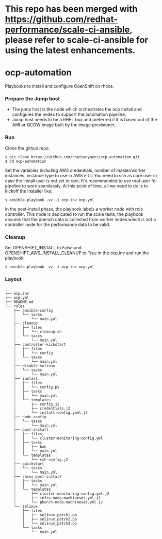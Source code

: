 # This repo has been merged with https://github.com/redhat-performance/scale-ci-ansible, please refer to scale-ci-ansible for using the latest enhancements.
# ocp-automation
Playbooks to install and configure OpenShift on rhcos.

### Prepare the Jump host
- The jump host is the node which orchestrates the ocp install and configures the nodes to support the automation pipeline.
- Jump host needs to be a RHEL box and preferred if it is based out of the AMI or QCOW image built by the image provisioner.

### Run
Clone the github repo:
```
$ git clone https://github.com/chaitanyaenr/ocp-automation.git
$ cd ocp-automation
```
Set the variables including AWS credentials, number of master/worker instances, instance type to use in AWS e.t.c
You need to ssh as core user in case the install user is not set to root. It's recommended to use root user for
pipeline to work seamlessly. At this point of time, all we need to do is to kickoff the installer like:
```
$ ansible-playbook -vv -i ocp.inv ocp.yml
```

In the post-install phase, the playbook labels a worker node with role controller. This node is dedicated to run the
scale tests, the playbook ensures that the pbench data is collected from worker nodes which is not a controller node
for the performance data to be valid.

### Cleanup
Set OPENSHIFT_INSTALL to False and OPENSHIFT_AWS_INSTALL_CLEANUP to True in the ocp.inv and run the playbook:
```
$ ansible-playbook -vv -i ocp.inv ocp.yml
```

### Layout
```
.
├── ocp.inv
├── ocp.yml
├── README.md
└── roles
    ├── ansible-config
    │   └── tasks
    │       └── main.yml
    ├── cleanup
    │   ├── files
    │   │   └── cleanup.sh
    │   └── tasks
    │       └── main.yml
    ├── controller-kickstart
    │   ├── files
    │   │   └── config
    │   └── tasks
    │       └── main.yml
    ├── disable-selinux
    │   └── tasks
    │       └── main.yml
    ├── install
    │   ├── files
    │   │   └── config.py
    │   ├── tasks
    │   │   └── main.yml
    │   └── templates
    │       ├── config.j2
    │       ├── credentials.j2
    │       └── install-config.yaml.j2
    ├── node-config
    │   └── tasks
    │       └── main.yml
    ├── post-install
    │   ├── files
    │   │   └── cluster-monitoring-config.yml
    │   ├── tasks
    │   │   ├── bak
    │   │   └── main.yml
    │   └── templates
    │       └── ssh-config.j2
    ├── quickstart
    │   └── tasks
    │       └── main.yml
    ├── rhcos-post-install
    │   ├── tasks
    │   │   └── main.yml
    │   └── templates
    │       ├── cluster-monitoring-config.yml.j2
    │       ├── infra-node-machineset.yml.j2
    │       └── pbench-node-machineset.yml.j2
    └── selinux
        ├── files
        │   ├── selinux_patch1.pp
        │   ├── selinux_patch2.pp
        │   └── selinux_patch3.pp
        └── tasks
            └── main.yml
```
